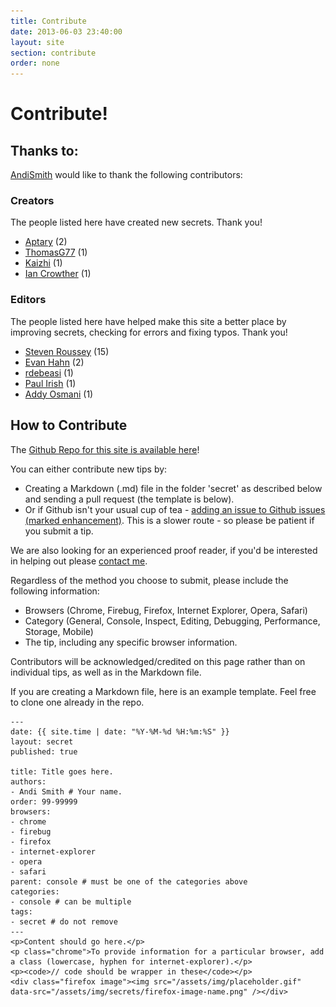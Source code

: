 ```yaml
---
title: Contribute
date: 2013-06-03 23:40:00
layout: site
section: contribute
order: none
---
```


# Contribute! #

## Thanks to: ##

<a href="http://twitter.com/andismith" target="_blank">AndiSmith</a> would like to thank the following contributors:

### Creators ###

The people listed here have created new secrets. Thank you!

<ul>
    <li><a href="http://github.com/Aptary">Aptary</a> <span class="meta">(2)</span></li>
    <li><a href="http://github.com/ThomasG77">ThomasG77</a> <span class="meta">(1)</span></li>
    <li><a href="http://github.com/Kaizhi">Kaizhi</a> <span class="meta">(1)</span></li>
    <li><a href="http://github.com/iancrowther">Ian Crowther</a> <span class="meta">(1)</span></li>
</ul>

### Editors ###

The people listed here have helped make this site a better place by improving secrets, checking for errors and fixing typos. Thank you!

<ul>
    <li><a href="http://github.com/sroussey">Steven Roussey</a> <span class="meta">(15)</span></li>
    <li><a href="http://github.com/EvanHahn">Evan Hahn</a> <span class="meta">(2)</span></li>
    <li><a href="http://github.com/rdebeasi">rdebeasi</a> <span class="meta">(1)</span></li>
    <li><a href="http://github.com/paulirish">Paul Irish</a> <span class="meta">(1)</span></li>
    <li><a href="http://github.com/addyosmani">Addy Osmani</a> <span class="meta">(1)</span></li>
</ul>

## How to Contribute ##

The <a href="https://github.com/andismith/dev-tool-secrets" target="_blank">Github Repo for this site is available here</a>!

You can either contribute new tips by:

* Creating a Markdown (.md) file in the folder 'secret' as described below and sending a pull request (the template is below).
* Or if Github isn't your usual cup of tea - <a href="https://github.com/andismith/dev-tool-secrets/issues">adding an issue to Github issues (marked enhancement)</a>. This is a slower route - so please be patient if you submit a tip.

We are also looking for an experienced proof reader, if you'd be interested in helping out please <a href="http://www.andismith.com/contact" target="_blank">contact me</a>.

Regardless of the method you choose to submit, please include the following information:

* Browsers (Chrome, Firebug, Firefox, Internet Explorer, Opera, Safari)
* Category (General, Console, Inspect, Editing, Debugging, Performance, Storage, Mobile)
* The tip, including any specific browser information.

Contributors will be acknowledged/credited on this page rather than on individual tips, as well as in the Markdown file.

If you are creating a Markdown file, here is an example template. Feel free to clone one already in the repo.

    ---
    date: {{ site.time | date: "%Y-%M-%d %H:%m:%S" }}
    layout: secret
    published: true

    title: Title goes here.
    authors:
    - Andi Smith # Your name.
    order: 99-99999
    browsers:
    - chrome
    - firebug
    - firefox
    - internet-explorer
    - opera
    - safari
    parent: console # must be one of the categories above
    categories:
    - console # can be multiple
    tags:
    - secret # do not remove
    ---
    <p>Content should go here.</p>
    <p class="chrome">To provide information for a particular browser, add a class (lowercase, hyphen for internet-explorer).</p>
    <p><code>// code should be wrapper in these</code></p>
    <div class="firefox image"><img src="/assets/img/placeholder.gif" data-src="/assets/img/secrets/firefox-image-name.png" /></div>
